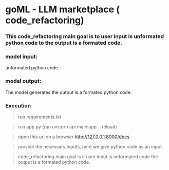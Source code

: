# goML - LLM marketplace ( code_refactoring)

### This code_refactoring main goal is to user input is unformated python code to the output is a formated code.

 

### model input:
unformated python code

 

### model output:

The model generates the output is a formated python code.

 

### Execution

> run requirements.txt

> run app.py (run uvicorn api.main:app --reload)

> open this url on a browser http://127.0.0.1:8000/docs

> provide the necessary inputs, here we give python code as an input.

> code_refactoring main goal is if user input is unformated code the output is a formated python code.
